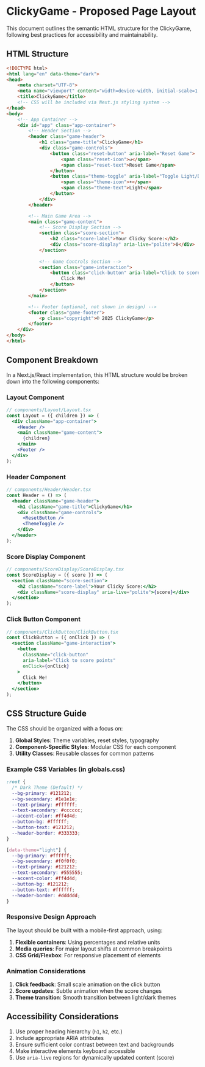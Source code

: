 # ClickyGame - Proposed Page Layout

This document outlines the semantic HTML structure for the ClickyGame, following best practices for accessibility and maintainability.

## HTML Structure

```html
<!DOCTYPE html>
<html lang="en" data-theme="dark">
<head>
    <meta charset="UTF-8">
    <meta name="viewport" content="width=device-width, initial-scale=1.0">
    <title>ClickyGame</title>
    <!-- CSS will be included via Next.js styling system -->
</head>
<body>
    <!-- App Container -->
    <div id="app" class="app-container">
        <!-- Header Section -->
        <header class="game-header">
            <h1 class="game-title">ClickyGame</h1>
            <div class="game-controls">
                <button class="reset-button" aria-label="Reset Game">
                    <span class="reset-icon">↺</span>
                    <span class="reset-text">Reset Game</span>
                </button>
                <button class="theme-toggle" aria-label="Toggle Light/Dark Theme">
                    <span class="theme-icon">☀️</span>
                    <span class="theme-text">Light</span>
                </button>
            </div>
        </header>

        <!-- Main Game Area -->
        <main class="game-content">
            <!-- Score Display Section -->
            <section class="score-section">
                <h2 class="score-label">Your Clicky Score:</h2>
                <div class="score-display" aria-live="polite">0</div>
            </section>
            
            <!-- Game Controls Section -->
            <section class="game-interaction">
                <button class="click-button" aria-label="Click to score points">
                    Click Me!
                </button>
            </section>
        </main>

        <!-- Footer (optional, not shown in design) -->
        <footer class="game-footer">
            <p class="copyright">© 2025 ClickyGame</p>
        </footer>
    </div>
</body>
</html>
```

## Component Breakdown

In a Next.js/React implementation, this HTML structure would be broken down into the following components:

### Layout Component
```jsx
// components/Layout/Layout.tsx
const Layout = ({ children }) => (
  <div className="app-container">
    <Header />
    <main className="game-content">
      {children}
    </main>
    <Footer />
  </div>
);
```

### Header Component
```jsx
// components/Header/Header.tsx
const Header = () => (
  <header className="game-header">
    <h1 className="game-title">ClickyGame</h1>
    <div className="game-controls">
      <ResetButton />
      <ThemeToggle />
    </div>
  </header>
);
```

### Score Display Component
```jsx
// components/ScoreDisplay/ScoreDisplay.tsx
const ScoreDisplay = ({ score }) => (
  <section className="score-section">
    <h2 className="score-label">Your Clicky Score:</h2>
    <div className="score-display" aria-live="polite">{score}</div>
  </section>
);
```

### Click Button Component
```jsx
// components/ClickButton/ClickButton.tsx
const ClickButton = ({ onClick }) => (
  <section className="game-interaction">
    <button 
      className="click-button" 
      aria-label="Click to score points"
      onClick={onClick}
    >
      Click Me!
    </button>
  </section>
);
```

## CSS Structure Guide

The CSS should be organized with a focus on:

1. **Global Styles**: Theme variables, reset styles, typography
2. **Component-Specific Styles**: Modular CSS for each component
3. **Utility Classes**: Reusable classes for common patterns

### Example CSS Variables (in globals.css)

```css
:root {
  /* Dark Theme (Default) */
  --bg-primary: #121212;
  --bg-secondary: #1e1e1e;
  --text-primary: #ffffff;
  --text-secondary: #cccccc;
  --accent-color: #ff4d4d;
  --button-bg: #ffffff;
  --button-text: #121212;
  --header-border: #333333;
}

[data-theme="light"] {
  --bg-primary: #ffffff;
  --bg-secondary: #f0f0f0;
  --text-primary: #121212;
  --text-secondary: #555555;
  --accent-color: #ff4d4d;
  --button-bg: #121212;
  --button-text: #ffffff;
  --header-border: #dddddd;
}
```

### Responsive Design Approach

The layout should be built with a mobile-first approach, using:

1. **Flexible containers**: Using percentages and relative units
2. **Media queries**: For major layout shifts at common breakpoints
3. **CSS Grid/Flexbox**: For responsive placement of elements

### Animation Considerations

1. **Click feedback**: Small scale animation on the click button
2. **Score updates**: Subtle animation when the score changes
3. **Theme transition**: Smooth transition between light/dark themes

## Accessibility Considerations

1. Use proper heading hierarchy (`h1`, `h2`, etc.)
2. Include appropriate ARIA attributes
3. Ensure sufficient color contrast between text and backgrounds
4. Make interactive elements keyboard accessible
5. Use `aria-live` regions for dynamically updated content (score)
